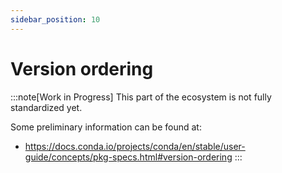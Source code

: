 ```yaml
---
sidebar_position: 10
---
```


# Version ordering

:::note[Work in Progress]
This part of the ecosystem is not fully standardized yet.

Some preliminary information can be found at:
- https://docs.conda.io/projects/conda/en/stable/user-guide/concepts/pkg-specs.html#version-ordering
:::
